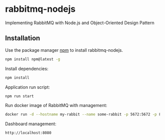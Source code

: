 # rabbitmq-nodejs

Implementing RabbitMQ with Node.js and Object-Oriented Design Pattern

## Installation

Use the package manager [npm](https://www.npmjs.com/get-npm) to install rabbitmq-nodejs.

```bash
npm install npm@latest -g
```
Install dependencies:

```bash
npm install
```
Application run script:

```bash
npm run start
```
Run docker image of RabbitMQ with management:

```bash
docker run -d --hostname my-rabbit --name some-rabbit -p 5672:5672 -p 8080:15672 rabbitmq:3-management 
```
Dashboard management:

```bash
http://localhost:8080
```
